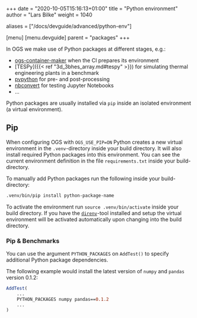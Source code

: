 +++
date = "2020-10-05T15:16:13+01:00"
title = "Python environment"
author = "Lars Bilke"
weight = 1040

aliases = ["/docs/devguide/advanced/python-env"]

[menu]
  [menu.devguide]
    parent = "packages"
+++

In OGS we make use of Python packages at different stages, e.g.:

- [ogs-container-maker](https://gitlab.opengeosys.org/ogs/container-maker) when the CI prepares its environment
- [TESPy]({{< ref "3d_3bhes_array.md#tespy" >}}) for simulating thermal engineering plants in a benchmark
- [pvpython](https://kitware.github.io/paraview-docs/latest/python/) for pre- and post-processing
- [nbconvert](https://nbconvert.readthedocs.io/en/latest/) for testing Jupyter Notebooks
- ...

Python packages are usually installed via `pip` inside an isolated environment (a virtual environment).

## Pip

When configuring OGS with `OGS_USE_PIP=ON` Python creates a new virtual environment in the `.venv`-directory inside your build directory. It will also install required Python packages into this environment. You can see the current environment definition in the file `requirements.txt` inside your build-directory.

To manually add Python packages run the following inside your build-directory:

```bash
.venv/bin/pip install python-package-name
```

To activate the environment run `source .venv/bin/activate` inside your build directory. If you have the [`direnv`](https://direnv.net)-tool installed and setup the virtual environment will be activated automatically upon changing into the build directory.

### Pip & Benchmarks

You can use the argument `PYTHON_PACKAGES` on `AddTest()` to specify additional Python package dependencies.

The following example would install the latest version of `numpy` and `pandas` version 0.1.2:

```cmake
AddTest(
    ...
    PYTHON_PACKAGES numpy pandas==0.1.2
    ...
)
```
